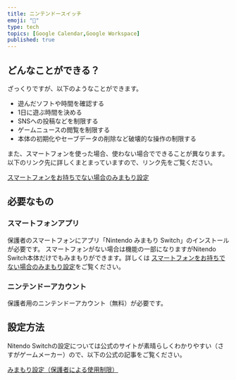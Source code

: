 ```yaml
---
title: ニンテンドースイッチ
emoji: "📅"
type: tech
topics: [Google Calendar,Google Workspace]
published: true
---
```

## どんなことができる？
ざっくりですが、以下のようなことができます。

- 遊んだソフトや時間を確認する
- 1日に遊ぶ時間を決める
- SNSへの投稿などを制限する
- ゲームニュースの閲覧を制限する
- 本体の初期化やセーブデータの削除など破壊的な操作の制限する

また、スマートフォンを使った場合、使わない場合でできることが異なります。以下のリンク先に詳しくまとまっていますので、リンク先をご覧ください。

[スマートフォンをお持ちでない場合のみまもり設定](https://www.nintendo.co.jp/support/switch/parentalcontrols/app/no_smartphone.html)

## 必要なもの
### スマートフォンアプリ 
保護者のスマートフォンにアプリ「Nintendo みまもり Switch」のインストールが必要です。
スマートフォンがない場合は機能の一部になりますがNitendo Switch本体だけでもみまもりができます。詳しくは [スマートフォンをお持ちでない場合のみまもり設定](https://www.nintendo.co.jp/support/switch/parentalcontrols/app/no_smartphone.html)をご覧ください。

### ニンテンドーアカウント
保護者用のニンテンドーアカウント（無料）が必要です。

## 設定方法
Nitendo Switchの設定については公式のサイトが素晴らしくわかりやすい（さすがゲームメーカー）ので、以下の公式の記事をご覧ください。

[みまもり設定（保護者による使用制限）](https://www.nintendo.co.jp/support/switch/parentalcontrols/index.html)